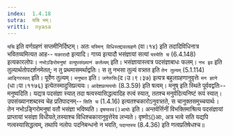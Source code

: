 ```yaml
---
index:  1.4.18
sutra:  यचि भम्।
vritti:  nyasa
---
```


`यचि` इति वर्णग्रहणं सप्तमीनिर्दिष्टम्। अतः `यस्मिन् विधिस्तद्दावल्ग्रहणे` (वा।१४) इति तदादिविधिनात्र भवितव्यमित्यत आह-- `यकारादौ` इत्यादि। गाग्र्य इत्यादौ भसंज्ञायां सत्यां `यस्येति च` (6.4.148) इत्यकारलोपः।
`नभोऽङिरोमनुषां वत्युपसंख्यानं कर्तव्यम्` इति। भसंज्ञायास्त्वत्र पदसंज्ञाबाधः फलम्। `नभ इव` इति तुल्यार्थतोपदर्शनमेतत्; न तु प्रथमासमर्थाद्वतिः। स तु नभसा तुल्यं वत्र्तत इति `तेन तुल्यम्` (5.1.114) `आङ्गिरस्वत्` इति। पूर्वेण तुल्यम्। `मनुष्वत` इति। `जनेरुसिः`(द।उ।९।३७) इत्यत्र बहुलग्रहणानुवृत्तेः `मन ज्ञाने` (धा।पा।११७६) इत्येतस्मादुसिप्रत्ययः। `आदेशप्रत्यययोः` (8.3.59) इति षत्वम्। मनुष् इति स्थिते पूर्ववद्वतिः-- मनुष्वदिति। यद्यत्र पदसंज्ञा स्यात् तदा षत्वस्यासिद्धत्वादिह रुत्वं स्यात्, ततश्च मनुर्वदित्यनिष्टं रूपं स्यात्। उपसंख्यानशब्दस्य चेह प्रतिपादनम्-- `सिति च` (1.4.16) इत्यतश्चकारोऽनुवत्र्तते, स चानुक्तसमुच्चयार्थः। तेन नभोऽङ्गिरोमनुषां वतौ भसंज्ञा भविष्यति।
`वृषण्वस्व()आयोः` इति। अन्तर्वर्त्तिनीं विभक्तिमाश्रित्य पदसंज्ञायां प्राप्तायां भसंज्ञा विधीयते,तस्याश्च विधिश्चकारानुवृत्तेरेव लभ्यते। वृष्णोऽ()आः, अत्र भत्वे सति यद्यपि णत्वस्यासिद्धत्वम्, तथापि नलोपः पदनिबन्धनो न भवति, `पदान्तस्य` (8.4.36) इति णत्वप्रतिषेधश्च॥

